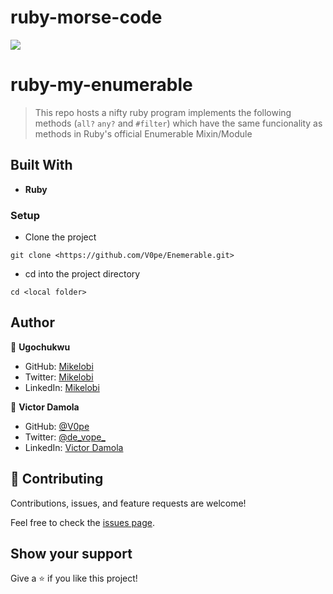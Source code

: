 # ruby-morse-code
![](https://img.shields.io/badge/Microverse-blueviolet)

# ruby-my-enumerable
> This repo hosts a nifty ruby program implements the following methods (`all?` `any?` and `#filter`) 
> which have the same funcionality as methods in Ruby's official Enumerable Mixin/Module

## Built With

- **Ruby**
  

### Setup

- Clone the project
```terminal
git clone <https://github.com/V0pe/Enemerable.git>
```

- cd into the project directory
```terminal
cd <local folder>
```

## Author

👤 **Ugochukwu**

- GitHub: [Mikelobi](https://github.com/Mikelobi)
- Twitter: [Mikelobi](https://twitter.com/omulum)
- LinkedIn: [Mikelobi](https://www.linkedin.com/in/ugochukwu.omulu/)

👤 **Victor Damola**

- GitHub: [@V0pe](https://github.com/V0pe)
- Twitter: [@de_vope_](https://twitter.com/de_vope)
- LinkedIn: [Victor Damola](https://linkedin.com/in/victor-damola-aderibigbe-27931ab0)


## 🤝 Contributing

Contributions, issues, and feature requests are welcome!

Feel free to check the [issues page](https://github.com/Mikelobi/decode-morse/issues).

## Show your support

Give a ⭐️ if you like this project!